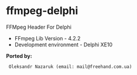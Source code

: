 # ffmpeg-delphi

FFMpeg Header For Delphi
* FFmpeg Lib Version - 4.2.2 <br>
* Development environment - Delphi XE10<br>

<b>Ported by:</b>
```
 Oleksandr Nazaruk (email: mail@freehand.com.ua)
```
